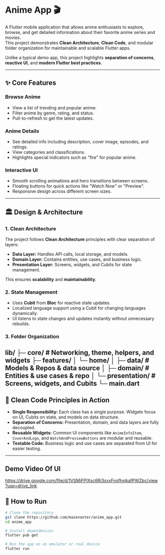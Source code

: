 # Anime App 🎬

A Flutter mobile application that allows anime enthusiasts to explore, browse, and get detailed information about their favorite anime series and movies.  
This project demonstrates **Clean Architecture**, **Clean Code**, and modular folder organization for maintainable and scalable Flutter apps.

Unlike a typical demo app, this project highlights **separation of concerns**, **reactive UI**, and **modern Flutter best practices**.

---

## ✨ Core Features

### Browse Anime
- View a list of trending and popular anime.
- Filter anime by genre, rating, and status.
- Pull-to-refresh to get the latest updates.

### Anime Details
- See detailed info including description, cover image, episodes, and ratings.
- View categories and classifications.
- Highlights special indicators such as "fire" for popular anime.

### Interactive UI
- Smooth scrolling animations and hero transitions between screens.
- Floating buttons for quick actions like "Watch Now" or "Preview".
- Responsive design across different screen sizes.

---

## 🏛 Design & Architecture

### 1. Clean Architecture
The project follows **Clean Architecture** principles with clear separation of layers:

- **Data Layer:** Handles API calls, local storage, and models.
- **Domain Layer:** Contains entities, use cases, and business logic.
- **Presentation Layer:** Screens, widgets, and Cubits for state management.

This ensures **scalability** and **maintainability**.

### 2. State Management
- Uses **Cubit** from **Bloc** for reactive state updates.
- Localized language support using a Cubit for changing languages dynamically.
- UI listens to state changes and updates instantly without unnecessary rebuilds.

### 3. Folder Organization
lib/
├─ core/ # Networking, theme, helpers, and widgets
├─ features/
│ └─ home/
│ ├─ data/ # Models & Repos & data source
│ ├─ domain/ # Entities & use cases & repo
│ └─ presentation/ # Screens, widgets, and Cubits
└─ main.dart
---

## 🧩 Clean Code Principles in Action

- **Single Responsibility:** Each class has a single purpose. Widgets focus on UI, Cubits on state, and models on data structure.  
- **Separation of Concerns:** Presentation, domain, and data layers are fully decoupled.  
- **Reusable Widgets:** Common UI components like `AnimeInfoItem`, `CoverAndLogo`, and `WatchAndPreviewButtons` are modular and reusable.  
- **Testable Code:** Business logic and use cases are separated from UI for easier testing.

---
## Demo Video Of UI

https://drive.google.com/file/d/1VSMiFPlXsc6Ri3sxxFnsfhsjkafPWZbc/view?usp=drive_link

## 🚀 How to Run

```bash
# Clone the repository
git clone https://github.com/mazenanter/anime_app.git
cd anime_app

# Install dependencies
flutter pub get

# Run the app on an emulator or real device
flutter run
